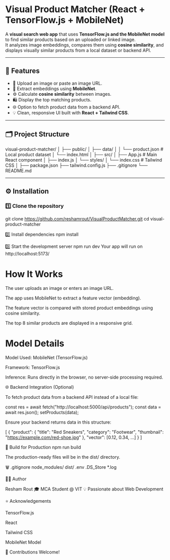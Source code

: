 # Visual Product Matcher (React + TensorFlow.js + MobileNet)

A **visual search web app** that uses **TensorFlow.js and the MobileNet model** to find similar products based on an uploaded or linked image.  
It analyzes image embeddings, compares them using **cosine similarity**, and displays visually similar products from a local dataset or backend API.

---

## 🚀 Features

- 📸 Upload an image or paste an image URL.
- 🧩 Extract embeddings using **MobileNet**.
- ⚙️ Calculate **cosine similarity** between images.
- 🛍️ Display the top matching products.
- 🌐 Option to fetch product data from a backend API.
- 💡 Clean, responsive UI built with **React + Tailwind CSS**.

---

## 🗂️ Project Structure
visual-product-matcher/
│
├── public/
│ ├── data/
│ │ └── product.json # Local product dataset
│ └── index.html
│
├── src/
│ ├── App.js # Main React component
│ ├── index.js
│ └── styles/
│ └── index.css # Tailwind CSS
│
├── package.json
├── tailwind.config.js
├── .gitignore
└── README.md

---

## ⚙️ Installation

### 1️⃣ Clone the repository
git clone https://github.com/reshamrout/VisualProductMatcher.git
cd visual-product-matcher

2️⃣ Install dependencies
npm install

3️⃣ Start the development server
npm run dev
Your app will run on http://localhost:5173/

# How It Works

The user uploads an image or enters an image URL.

The app uses MobileNet to extract a feature vector (embedding).

The feature vector is compared with stored product embeddings using cosine similarity.

The top 8 similar products are displayed in a responsive grid.

# Model Details

Model Used: MobileNet (TensorFlow.js)

Framework: TensorFlow.js

Inference: Runs directly in the browser, no server-side processing required.

🌐 Backend Integration (Optional)

To fetch product data from a backend API instead of a local file:

const res = await fetch("http://localhost:5000/api/products");
const data = await res.json();
setProducts(data);


Ensure your backend returns data in this structure:

[
  {
    "product": {
      "title": "Red Sneakers",
      "category": "Footwear",
      "thumbnail": "https://example.com/red-shoe.jpg"
    },
    "vector": [0.12, 0.34, ...]
  }
]

🧩 Build for Production
npm run build


The production-ready files will be in the dist/ directory.

🗑️ .gitignore
node_modules/
dist/
.env
.DS_Store
*.log

🧑‍💻 Author

Resham Rout
🎓 MCA Student @ VIT
💡 Passionate about Web Development


⭐ Acknowledgements

TensorFlow.js

React

Tailwind CSS

MobileNet Model

💬 Contributions Welcome!

